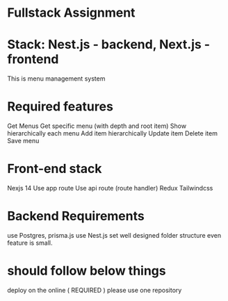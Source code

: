 # Fullstack Assignment

# Stack: Nest.js - backend, Next.js - frontend

This is menu management system


# Required features

Get Menus
Get specific menu (with depth and root item)
Show hierarchically each menu
Add item hierarchically
Update item
Delete item
Save menu

# Front-end stack
Nexjs 14
Use app route
Use api route (route handler)
Redux
Tailwindcss

# Backend Requirements
use Postgres, prisma.js
use Nest.js
set well designed folder structure even feature is small.

# should follow below things
deploy on the online ( REQUIRED )
please use one repository